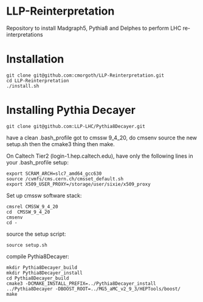 # LLP-Reinterpretation

  Repository to install Madgraph5, Pythia8 and Delphes to perform LHC re-interpretations

# Installation
```
git clone git@github.com:cmorgoth/LLP-Reinterpretation.git
cd LLP-Reinterpretation
./install.sh
```

# Installing Pythia Decayer
```
git clone git@github.com:LLP-LHC/Pythia8Decayer.git
```

have a clean .bash_profile
got to cmssw 9_4_20, do cmsenv
source the new setup.sh
then the cmake3 thing
then make.

On Caltech Tier2 (login-1.hep.caltech.edu), have only the following lines in your .bash_profile setup:
```
export SCRAM_ARCH=slc7_amd64_gcc630
source /cvmfs/cms.cern.ch/cmsset_default.sh
export X509_USER_PROXY=/storage/user/sixie/x509_proxy
```

Set up cmssw software stack:
```
cmsrel CMSSW_9_4_20
cd  CMSSW_9_4_20
cmsenv
cd -
```

source the setup script:
```
source setup.sh
```

compile Pythia8Decayer:
```
mkdir Pythia8Decayer_build
mkdir Pythia8Decayer_install
cd Pythia8Decayer_build
cmake3 -DCMAKE_INSTALL_PREFIX=../Pythia8Decayer_install ../Pythia8Decayer -DBOOST_ROOT=../MG5_aMC_v2_9_3/HEPTools/boost/
make
```
